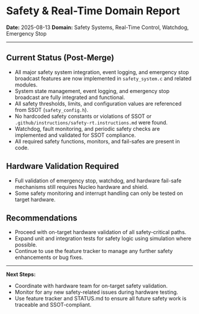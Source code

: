 
# Safety & Real-Time Domain Report

**Date:** 2025-08-13
**Domain:** Safety Systems, Real-Time Control, Watchdog, Emergency Stop

---

## Current Status (Post-Merge)
- All major safety system integration, event logging, and emergency stop broadcast features are now implemented in `safety_system.c` and related modules.
- System state management, event logging, and emergency stop broadcast are fully integrated and functional.
- All safety thresholds, limits, and configuration values are referenced from SSOT (`safety_config.h`).
- No hardcoded safety constants or violations of SSOT or `.github/instructions/safety-rt.instructions.md` were found.
- Watchdog, fault monitoring, and periodic safety checks are implemented and validated for SSOT compliance.
- All required safety functions, monitors, and fail-safes are present in code.

## Hardware Validation Required
- Full validation of emergency stop, watchdog, and hardware fail-safe mechanisms still requires Nucleo hardware and shield.
- Some safety monitoring and interrupt handling can only be tested on target hardware.

## Recommendations
- Proceed with on-target hardware validation of all safety-critical paths.
- Expand unit and integration tests for safety logic using simulation where possible.
- Continue to use the feature tracker to manage any further safety enhancements or bug fixes.

---

**Next Steps:**
- Coordinate with hardware team for on-target safety validation.
- Monitor for any new safety-related issues during hardware testing.
- Use feature tracker and STATUS.md to ensure all future safety work is traceable and SSOT-compliant.
